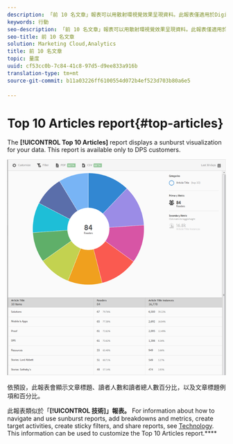 ```yaml
---
description: 「前 10 名文章」報表可以用散射環視覺效果呈現資料。此報表僅適用於Digital Publishing Suites(DPS)客戶。
keywords: 行動
seo-description: 「前 10 名文章」報表可以用散射環視覺效果呈現資料。此報表僅適用於Digital Publishing Suites(DPS)客戶。
seo-title: 前 10 名文章
solution: Marketing Cloud,Analytics
title: 前 10 名文章
topic: 量度
uuid: cf53cc0b-7c84-41c8-97d5-d9ee833a916b
translation-type: tm+mt
source-git-commit: b11a03226ff6100554d072b4ef523d703b80a6e5

---
```



# Top 10 Articles report{#top-articles}

The **[!UICONTROL Top 10 Articles]** report displays a sunburst visualization for your data. This report is available only to DPS customers.

![](assets/dps_top_10.png)

依預設，此報表會顯示文章標題、讀者人數和讀者總人數百分比，以及文章標題例項和百分比。

此報表類似於「**[!UICONTROL 技術]」報表。** For information about how to navigate and use sunburst reports, add breakdowns and metrics, create target activities, create sticky filters, and share reports, see [Technology](/help/using/usage/reports-technology.md). This information can be used to customize the Top 10 Articles report.****

